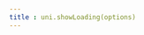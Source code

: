 ```yaml
---
title : uni.showLoading(options)
---
```


<!-- ## uni.showLoading(options) @showloading -->

<!-- UTSAPIJSON.showLoading.name -->

<!-- UTSAPIJSON.showLoading.description -->

<!-- UTSAPIJSON.showLoading.compatibility -->

<!-- UTSAPIJSON.showLoading.param -->

<!-- UTSAPIJSON.showLoading.returnValue -->

<!-- UTSAPIJSON.showLoading.example -->

<!-- UTSAPIJSON.showLoading.tutorial -->

<!-- ## uni.hideLoading() @hideloading -->

<!-- UTSAPIJSON.hideLoading.name -->

<!-- UTSAPIJSON.hideLoading.description -->

<!-- UTSAPIJSON.hideLoading.compatibility -->

<!-- UTSAPIJSON.hideLoading.param -->

<!-- UTSAPIJSON.hideLoading.returnValue -->

<!-- UTSAPIJSON.hideLoading.example -->

<!-- UTSAPIJSON.hideLoading.tutorial -->

<!-- UTSAPIJSON.general_type.name -->

<!-- UTSAPIJSON.general_type.param -->

